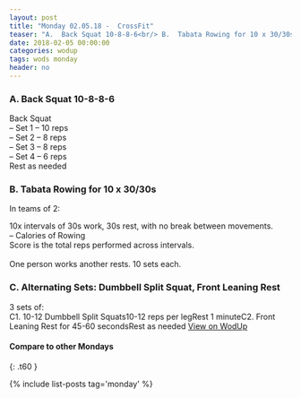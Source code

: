 ```yaml
---
layout: post
title: "Monday 02.05.18 -  CrossFit"
teaser: "A.  Back Squat 10-8-8-6<br/> B.  Tabata Rowing for 10 x 30/30s<br/> C. Alternating Sets: Dumbbell Split Squat, Front Leaning Rest"
date: 2018-02-05 00:00:00
categories: wodup
tags: wods monday
header: no
---
```



<h3>A.  Back Squat 10-8-8-6</h3>
Back Squat<br/>– Set 1 –  10 reps <br/>– Set 2 –  8 reps <br/>– Set 3 –  8 reps <br/>– Set 4 –  6 reps <br/>Rest as needed<br/>
<h3>B.  Tabata Rowing for 10 x 30/30s</h3>


In teams of 2:

10x intervals of 30s work, 30s rest, with no break between movements.<br/>– Calories of Rowing<br/>Score is the total reps performed across intervals.<br/><br/>One person works another rests.  10 sets each.
<h3>C. Alternating Sets: Dumbbell Split Squat, Front Leaning Rest</h3>
3 sets of:<br/>C1. 10-12 Dumbbell Split Squats10-12 reps per legRest 1 minuteC2. Front Leaning Rest for 45-60 secondsRest as needed
<a href="https://www.wodup.com/gyms/asphodel/wods/4141" target="blank">View on WodUp</a>


#### Compare to other Mondays
{: .t60 }

{% include list-posts tag='monday' %}